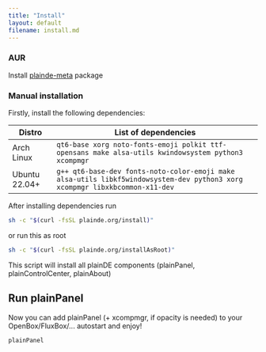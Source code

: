 ```yaml
---
title: "Install"
layout: default
filename: install.md
--- 
```


### AUR

Install [plainde-meta](https://aur.archlinux.org/packages/plainde-meta) package

### Manual installation

Firstly, install the following dependencies:

| Distro | List of dependencies |
|---|---|
| Arch Linux | `qt6-base xorg noto-fonts-emoji polkit ttf-opensans make alsa-utils kwindowsystem python3 xcompmgr`|
| Ubuntu 22.04+ | `g++ qt6-base-dev fonts-noto-color-emoji make alsa-utils libkf5windowsystem-dev python3 xorg xcompmgr libxkbcommon-x11-dev` |

After installing dependencies run

```sh
sh -c "$(curl -fsSL plainde.org/install)"
```

or run this as root

```sh
sh -c "$(curl -fsSL plainde.org/installAsRoot)"
```

This script will install all plainDE components (plainPanel, plainControlCenter, plainAbout)

## Run plainPanel

Now you can add plainPanel (+ xcompmgr, if opacity is needed) to your OpenBox/FluxBox/... autostart and enjoy!

```sh
plainPanel
```
